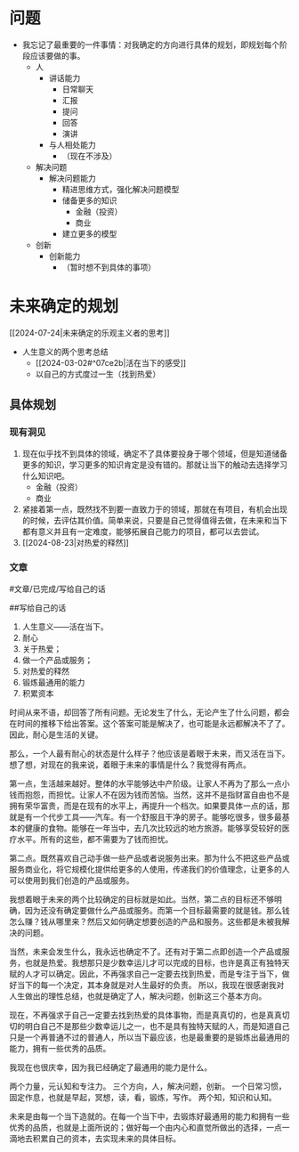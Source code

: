 # 问题

 - 我忘记了最重要的一件事情：对我确定的方向进行具体的规划，即规划每个阶段应该要做的事。
	- 人
		-  讲话能力
			- 日常聊天
			- 汇报
			- 提问
			- 回答
			- 演讲
		- 与人相处能力
			- （现在不涉及）
	- 解决问题
		- 解决问题能力
			- 精进思维方式，强化解决问题模型
			- 储备更多的知识
				- 金融（投资）
				- 商业
			- 建立更多的模型
	- 创新 
		- 创新能力
			- （暂时想不到具体的事项）

# 未来确定的规划

[[2024-07-24|未来确定的乐观主义者的思考]] 
- 人生意义的两个思考总结
	- [[2024-03-02#^07ce2b|活在当下的感受]] 
	-  以自己的方式度过一生（找到热爱）

## 具体规划

### 现有洞见

1. 现在似乎找不到具体的领域，确定不了具体要投身于哪个领域，但是知道储备更多的知识，学习更多的知识肯定是没有错的。那就让当下的触动去选择学习什么知识吧。
	- 金融（投资）
	- 商业
2. 紧接着第一点，既然找不到要一直致力于的领域，那就在有项目，有机会出现的时候，去评估其价值。简单来说，只要是自己觉得值得去做，在未来和当下都有意义并且有一定难度，能够拓展自己能力的项目，都可以去尝试。
3. [[2024-08-23|对热爱的释然]] 

### 文章
#文章/已完成/写给自己的话

##写给自己的话

1. 人生意义——活在当下。
2. 耐心
3. 关于热爱；
4. 做一个产品或服务；
5. 对热爱的释然
6. 锻炼最通用的能力
7. 积累资本

时间从来不语，却回答了所有问题。无论发生了什么，无论产生了什么问题，都会在时间的推移下给出答案。这个答案可能是解决了，也可能是永远都解决不了了。因此，耐心是生活的关键。

那么，一个人最有耐心的状态是什么样子？他应该是着眼于未来，而又活在当下。想了想，对现在的我来说，着眼于未来的事情是什么？我觉得有两点。

第一点，生活越来越好。整体的水平能够达中产阶级。让家人不再为了那么一点小钱而抱怨，而担忧。让家人不在因为钱而苦恼。当然，这并不是指财富自由也不是拥有荣华富贵，而是在现有的水平上，再提升一个档次。如果要具体一点的话，那就是有一个代步工具——汽车。有一个舒服且干净的房子。能够吃很多，很多最基本的健康的食物。能够在一年当中，去几次比较远的地方旅游。能够享受较好的医疗水平。所有的这些，都不需要为了钱而担忧。

第二点。既然喜欢自己动手做一些产品或者说服务出来。那为什么不把这些产品或服务商业化，将它规模化提供给更多的人使用，传递我们的价值理念，让更多的人可以使用到我们创造的产品或服务。

我想着眼于未来的两个比较确定的目标就是如此。当然，第二点的目标还不够明确，因为还没有确定要做什么产品或服务。而第一个目标最需要的就是钱。那么钱怎么赚？钱从哪里来？然后又如何确定想要创造的产品和服务。这些都是未被我解决的问题。

当然，未来会发生什么，我永远也确定不了。还有对于第二点即创造一个产品或服务，也就是热爱。我想那只是少数幸运儿才可以完成的目标，也许是真正有独特天赋的人才可以确定。因此，不再强求自己一定要去找到热爱，而是专注于当下，做好当下的每一个决定，其本身就是对人生最好的负责。
所以，我现在很感谢我对人生做出的理性总结，也就是确定了人，解决问题，创新这三个基本方向。

现在，不再强求于自己一定要去找到热爱的具体事物，而是真真切的，也是真真切切的明白自己不是那些少数幸运儿之一，也不是具有独特天赋的人，而是知道自己只是一个再普通不过的普通人，所以当下最应该，也是最重要的是锻炼出最通用的能力，拥有一些优秀的品质。

我现在也很庆幸，因为我已经确定了最通用的能力是什么。

两个力量，元认知和专注力。
三个方向，人，解决问题，创新。
一个日常习惯，固定作息，也就是早起，冥想，读，看，锻炼，写作。
两个知，知识和认知。

未来是由每一个当下造就的。在每一个当下中，去锻炼好最通用的能力和拥有一些优秀的品质，也就是上面所说的；做好每一个由内心和直觉所做出的选择，一点一滴地去积累自己的资本，去实现未来的具体目标。


